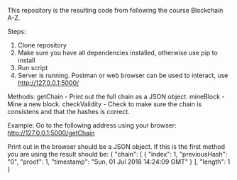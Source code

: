 This repository is the resulting code from following the course Blockchain A-Z.

Steps:
1. Clone repository
2. Make sure you have all dependencies installed, otherwise use pip to install
3. Run script
4. Server is running. Postman or web browser can be used to interact, use http://127.0.0.1:5000/<method>

Methods:
getChain - Print out the full chain as a JSON object.
mineBlock - Mine a new block.
checkValidity - Check to make sure the chain is consistens and that the hashes is correct.

Example:
Go to the following address using your browser:
    http://127.0.0.1:5000/getChain

Print out in the browser should be a JSON object. If this is the first method you are using the result should be:
{
  "chain": [
    {
      "index": 1,
      "previousHash": "0",
      "proof": 1,
      "timestamp": "Sun, 01 Jul 2018 14:24:09 GMT"
    }
  ],
  "length": 1
}

